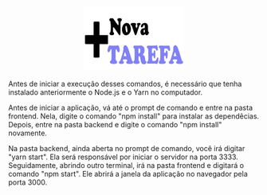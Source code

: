 <p align="center">
  <a href="https://github.com/biancad2/tarefas-2">
    <img src="/frontend/src/assets/Nova.png" alt="Logo" width="200" height="130">
  </a>
 

Antes de iniciar a execução desses comandos, é necessário que tenha instalado anteriormente o Node.js e o Yarn no computador. 

Antes de iniciar a aplicação, vá até o prompt de comando e entre na pasta frontend. Nela, digite o comando "npm install" para instalar as dependêcias.
Depois, entre na pasta backend e digite o comando "npm install" novamente.

Na pasta backend, ainda aberta no prompt de comando, você irá digitar "yarn start". Ela será responsável por iniciar o servidor na porta 3333. Seguidamente, abrindo outro terminal, irá na pasta frontend e digitará o comando "npm start". Ele abrirá a janela da aplicação no navegador pela porta 3000. 

